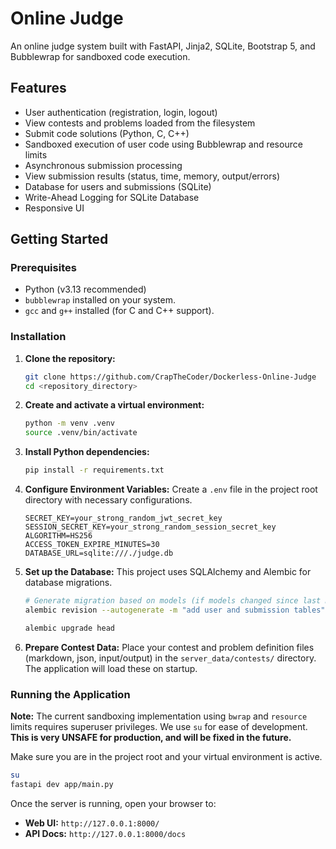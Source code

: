 # Online Judge

An online judge system built with FastAPI, Jinja2, SQLite, Bootstrap 5, and Bubblewrap for sandboxed code execution.

## Features

* User authentication (registration, login, logout)
* View contests and problems loaded from the filesystem
* Submit code solutions (Python, C, C++)
* Sandboxed execution of user code using Bubblewrap and resource limits
* Asynchronous submission processing
* View submission results (status, time, memory, output/errors)
* Database for users and submissions (SQLite)
* Write-Ahead Logging for SQLite Database
* Responsive UI

## Getting Started

### Prerequisites

* Python (v3.13 recommended)
* `bubblewrap` installed on your system.
* `gcc` and `g++` installed (for C and C++ support).

### Installation

1. **Clone the repository:**
   ```bash
   git clone https://github.com/CrapTheCoder/Dockerless-Online-Judge
   cd <repository_directory>
   ```

2. **Create and activate a virtual environment:**
   ```bash
   python -m venv .venv
   source .venv/bin/activate
   ```

3. **Install Python dependencies:**
   ```bash
   pip install -r requirements.txt
   ```

4. **Configure Environment Variables:**
   Create a `.env` file in the project root directory with necessary configurations.
   ```env
   SECRET_KEY=your_strong_random_jwt_secret_key
   SESSION_SECRET_KEY=your_strong_random_session_secret_key
   ALGORITHM=HS256
   ACCESS_TOKEN_EXPIRE_MINUTES=30
   DATABASE_URL=sqlite:///./judge.db
   ```

5. **Set up the Database:**
   This project uses SQLAlchemy and Alembic for database migrations.
   ```bash
   # Generate migration based on models (if models changed since last migration)
   alembic revision --autogenerate -m "add user and submission tables"
   
   alembic upgrade head
   ```

6. **Prepare Contest Data:**
   Place your contest and problem definition files (markdown, json, input/output) in the `server_data/contests/`
   directory. The application will load these on startup.

### Running the Application

**Note:** The current sandboxing implementation using `bwrap` and `resource` limits requires superuser privileges. We
use `su` for ease of development. **This is very UNSAFE for production, and will be fixed in the future.**

Make sure you are in the project root and your virtual environment is active.

```bash
su
fastapi dev app/main.py
```

Once the server is running, open your browser to:

* **Web UI:** `http://127.0.0.1:8000/`
* **API Docs:** `http://127.0.0.1:8000/docs`
